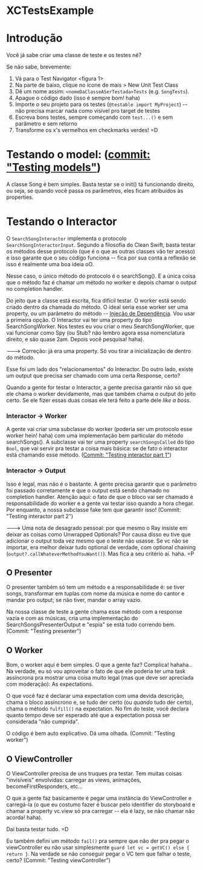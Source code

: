 # XCTestsExample

# Introdução

Você já sabe criar uma classe de teste e os testes né?

Se não sabe, brevemente:

1. Vá para o Test Navigator <figura 1>
2. Na parte de baixo, clique no ícone de mais > New Unit Test Class
3. Dê um nome assim: `<nomeDaClasseASerTestada>Tests` (e.g. `SongTests`).
4. Apague o código dado (isso é sempre bom! haha)
5. Importe o seu projeto para os testes (`@testable import MyProject`) -- não precisa marcar nada como visível pro target de testes
6. Escreva bons testes, sempre começando com `test...()` e sem parâmetro e sem retorno
7. Transforme os x's vermelhos em checkmarks verdes! =D

# Testando o model: ([commit: "Testing models"](https://github.com/rodrigosoldi/XCTestsExample/commit/a6f0db1d9749cbc79092ff41b829d6832ec12f87))

A classe Song é bem simples. Basta testar se o init() tá funcionando direito, 
ou seja, se quando você passa os parâmetros, eles ficam atribuídos às properties.

# Testando o Interactor

O `SearchSongInteractor` implementa o protocolo `SearchSongInteractorInput`.
Segundo a filosofia do Clean Swift, basta testar os métodos desse protocolo
(que é o que as outras classes vão ter acesso) e isso garante que o seu código 
funciona -- fica por sua conta a reflexão se isso é realmente uma boa ideia oO.

Nesse caso, o único método do protocolo é o searchSong(). E a única coisa que 
o método faz é chamar um método no worker e depois chamar o output no completion
handler.

Do jeito que a classe está escrita, fica difícil testar. O worker está sendo 
criado dentro da chamada do método. O ideal seria esse worker ser uma property, 
ou um parâmetro do método --
[Injeção de Dependência](https://medium.com/ios-os-x-development/dependency-injection-in-swift-a959c6eee0ab#.inrfn2eof).
Vou usar a primeira opção. O Interactor vai ter uma property do tipo SearchSongWorker.
Nos testes eu vou criar o meu SearchSongWorker, que vai funcionar como Spy (ou Stub? 
não lembro agora essa nomenclatura direito, e são quase 2am. Depois você pesquisa! 
haha).

---> Correção: já era uma property. Só vou tirar a inicialização de dentro do método.

Esse foi um lado dos "relacionamentos" do Interactor. Do outro lado, existe um output
que precisa ser chamado com uma certa Response, certo?

Quando a gente for testar o Interactor, a gente precisa garantir não só que ele chama
o worker devidamente, mas que também chama o output do jeito certo. Se ele fizer essas
duas coisas ele terá feito a parte dele _like a boss_.

### Interactor -> Worker

A gente vai criar uma subclasse do worker
(poderia ser um protocolo esse worker hein! haha) com uma implementação 
bem particular do método searchSongs(). A 
subclasse vai ter uma property `searchSongsCalled` do tipo `Bool`, que vai servir
pra testar a coisa mais básica: se de fato o interactor está chamando esse método.
([Commit: "Testing interactor part 1"](https://github.com/rodrigosoldi/XCTestsExample/commit/53659e80446bbfe48abd5349e367f88d50bc85d2))

### Interactor -> Output

Isso é legal, mas não é o bastante. A gente precisa garantir que o parâmetro foi 
passado corretamente e que o output está sendo chamado no completion handler.
Atenção aqui: o fato de que o bloco vai ser chamado é responsabilidade do worker
e a gente vai testar isso quando a hora chegar. Por enquanto, a nossa subclasse 
fake tem que garantir isso!
(Commit: "Testing interactor part 2")

---> Uma nota de desagrado pessoal: por que mesmo o Ray insiste em deixar as coisas
como Unwrapped Optionals? Por causa disso eu tive que adicionar o output toda vez 
mesmo que o teste não usasse. Se vc não se importar, era melhor deixar tudo optional
de verdade, com optional chaining (`output?.callWhateverMethodYouWant()`). Mas fica 
a seu critério aí. haha. =P

## O Presenter

O presenter também só tem um método e a responsabilidade é: se tiver songs, transformar
em tuplas com nome da música e nome do cantor e mandar pro output; se não tiver, mandar o
array vazio.

Na nossa classe de teste a gente chama esse método com a response vazia e com as músicas,
cria uma implementação do SearchSongsPresenterOutput e "espia" se está tudo correndo bem.
(Commit: "Testing presenter")

## O Worker

Bom, o worker aqui é bem simples. O que a gente faz? Complica! hahaha..
Na verdade, eu só vou aproveitar o fato de que ele poderia ter uma task assíncrona pra
mostrar uma coisa muito legal (mas que deve ser apreciada com moderação): As expectations.

O que você faz é declarar uma expectation com uma devida descrição, chama o bloco assíncrono
e, se tudo der certo (ou _quando_ tudo der certo), chama o método `fulfill()` na expectation.
No fim do teste, você declara quanto tempo deve ser esperado até que a expectation possa ser 
considerada "não cumprida".

O código é bem auto explicativo. Dá uma olhada.
(Commit: "Testing worker")

## O ViewController

O ViewController precisa de uns truques pra testar. Tem muitas coisas "invisíveis" 
envolvidas: carregar as views, animações, becomeFirstResponders, etc...

O que a gente faz basicamente é pegar uma instância do ViewController e carregá-la
(o que eu costumo fazer é buscar pelo identifier do storyboard e chamar a property
vc.view só pra carregar -- ela é lazy, se não chamar não acorda! haha).

Daí basta testar tudo. =D

Eu também defini um método `fail()` pra sempre que não der pra pegar o viewController
eu não usar simplesmente `guard let vc = getVC() else { return }`. Na verdade se não 
conseguir pegar o VC tem que falhar o teste, certo?
(Commit: "Testing viewController")





















